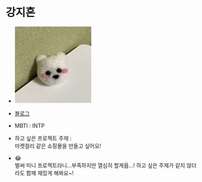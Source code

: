 # 강지흔

* <img src="img\pc.jpg" width="200" height="200"/>  

* [블로그](https://velog.io/@heueun)

* MBTI : INTP 

* 하고 싶은 프로젝트 주제 :  
마켓컬리 같은 쇼핑몰을 만들고 싶어요!

* 😂  
벌써 미니 프로젝트라니...부족하지만 열심히 할게욥...! 하고 싶은 주제가 같지 않더라도 함께 재밌게 해봐요~!  
 
